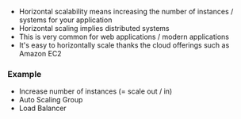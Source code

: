 - Horizontal scalability means increasing the number of instances / systems for your application
- Horizontal scaling implies distributed systems
- This is very common for web applications / modern applications
- It's easy to horizontally scale thanks the cloud offerings such as Amazon EC2

### Example
- Increase number of instances (= scale out / in)
- Auto Scaling Group
- Load Balancer